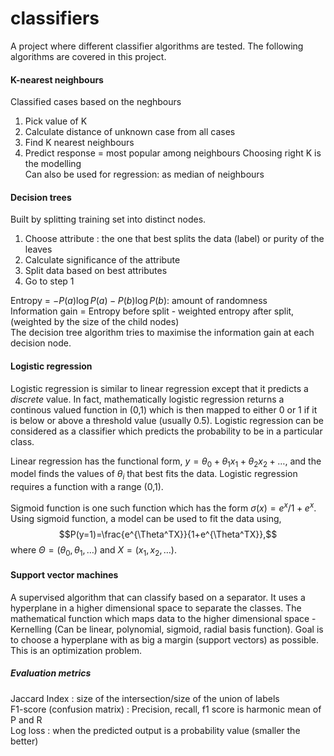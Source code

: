 # classifiers
A project where different classifier algorithms are tested. The following algorithms are covered in this project.
#### K-nearest neighbours
Classified cases based on the neghbours
1. Pick value of K
2. Calculate distance of unknown case from all cases
3. Find K nearest neighbours
4. Predict response  = most popular among neighbours
Choosing right K is the modelling <br>
Can also be used for regression: as median of neighbours

#### Decision trees
Built by splitting training set into distinct nodes.  <br>
1. Choose attribute : the one that best splits the data (label) or purity of the leaves
2. Calculate significance of the attribute 
3. Split data based on best attributes 
4. Go to step 1

Entropy =  $-P(a)\log P(a)-P(b)\log P(b)$: amount of randomness<br>
Information gain = Entropy before split - weighted entropy after split, (weighted by the size of the child nodes) <br>
The decision tree algorithm tries to maximise the information gain at each decision node.

#### Logistic regression
Logistic regression is similar to linear regression except that it predicts a _discrete_ value. In fact, mathematically logistic regression returns a continous valued function in (0,1) which is then mapped to either 0 or 1 if it is below or above a threshold value (usually 0.5). Logistic regression can be considered as a classifier which predicts the probability to be in a particular class.

Linear regression has the functional form, $y=\theta_0+\theta_1x_1+\theta_2x_2+\ldots$, and the model finds the values of $\theta_i$ that best fits the data. Logistic regression requires a function with a range (0,1).

Sigmoid function is one such function which has the form $\sigma(x)=e^x/1+e^x$. Using sigmoid function, a model can be used to fit the data using,
$$P(y=1)=\frac{e^{\Theta^TX}}{1+e^{\Theta^TX}},$$
where $\Theta=\left(\theta_0,\theta_1,\ldots\right)$ and $X=\left(x_1,x_2,\ldots\right)$.

#### Support vector machines
A supervised algorithm that can classify based on a separator. It uses a hyperplane in a higher dimensional space to separate the classes. The mathematical function which maps data to the higher dimensional space - Kernelling (Can be linear, polynomial, sigmoid, radial basis function). Goal is to choose a hyperplane with as big a margin (support vectors) as possible. This is an optimization problem.

##### Evaluation metrics
Jaccard Index : size of the intersection/size of the union of labels <br>
F1-score (confusion matrix) : Precision, recall, f1 score is harmonic mean of P and R <br>
Log loss : when the predicted output is a probability value (smaller the better)
